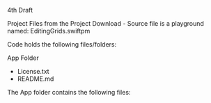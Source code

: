 4th Draft

Project Files from the Project Download - Source file is a playground named: EditingGrids.swiftpm

Code holds the following files/folders:

App Folder
* License.txt
* README.md

The App folder contains the following files:
